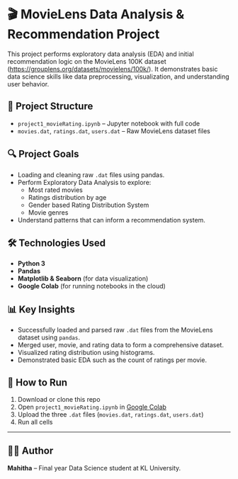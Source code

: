 # 🎬 MovieLens Data Analysis & Recommendation Project

This project performs exploratory data analysis (EDA) and initial recommendation logic on the MovieLens 100K dataset (https://grouplens.org/datasets/movielens/100k/). It demonstrates basic data science skills like data preprocessing, visualization, and understanding user behavior.

## 📁 Project Structure
- `project1_movieRating.ipynb` – Jupyter notebook with full code
- `movies.dat`, `ratings.dat`, `users.dat` – Raw MovieLens dataset files

## 🔍 Project Goals
- Loading and cleaning raw `.dat` files using pandas.
- Perform Exploratory Data Analysis to explore:
  - Most rated movies
  - Ratings distribution by age
  - Gender based Rating Distribution System
  - Movie genres
- Understand patterns that can inform a recommendation system.


## 🛠️ Technologies Used
- **Python 3**
- **Pandas**
- **Matplotlib & Seaborn** (for data visualization)
- **Google Colab** (for running notebooks in the cloud)


## 📊 Key Insights
- Successfully loaded and parsed raw `.dat` files from the MovieLens dataset using `pandas`.
- Merged user, movie, and rating data to form a comprehensive dataset.
- Visualized rating distribution using histograms.
- Demonstrated basic EDA such as the count of ratings per movie.

## 📌 How to Run

1. Download or clone this repo
2. Open `project1_movieRating.ipynb` in [Google Colab](https://colab.research.google.com/)
3. Upload the three `.dat` files (`movies.dat`, `ratings.dat`, `users.dat`)
4. Run all cells

---

## 🙋‍♀️ Author

**Mahitha** – Final year Data Science student at KL University.  
